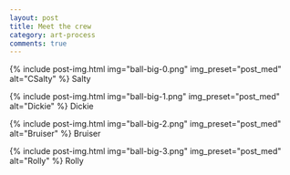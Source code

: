```yaml
---
layout: post
title: Meet the crew
category: art-process
comments: true
---
```


{% include post-img.html img="ball-big-0.png" img_preset="post_med" alt="CSalty" %}
Salty


{% include post-img.html img="ball-big-1.png" img_preset="post_med" alt="Dickie" %}
Dickie

{% include post-img.html img="ball-big-2.png" img_preset="post_med" alt="Bruiser" %}
Bruiser

{% include post-img.html img="ball-big-3.png" img_preset="post_med" alt="Rolly" %}
Rolly